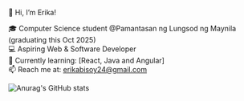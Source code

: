 👋 Hi, I’m Erika!  

🎓 Computer Science student @Pamantasan ng Lungsod ng Maynila (graduating this Oct 2025)  
💻 Aspiring Web & Software Developer  
🌱 Currently learning: [React, Java and Angular]  
📫 Reach me at: erikabisoy24@gmail.com

![Anurag's GitHub stats](https://github-readme-stats.vercel.app/api?username=ebisoy&show_icons=true&theme=radical)
